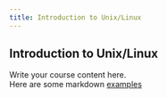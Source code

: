 ```yaml
---
title: Introduction to Unix/Linux
---
```


## Introduction to Unix/Linux


Write your course content here.
<br> Here are some markdown [examples](https://course-in-a-box.p2pu.org/modules/content/markdown-and-media/)
